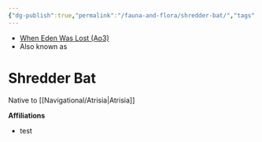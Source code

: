 ```yaml
---
{"dg-publish":true,"permalink":"/fauna-and-flora/shredder-bat/","tags":["fauna","unfinished"],"dgHomeLink":false}
---
```


- [When Eden Was Lost (Ao3)](https://archiveofourown.org/works/19334440/chapters/45992584)
- Also known as

# Shredder Bat

Native to [[Navigational/Atrisia\|Atrisia]]

**Affiliations** 
- test
